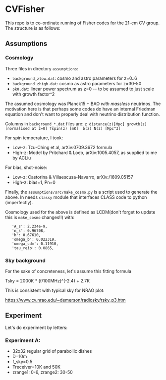# CVFisher

This repo is to co-ordinate running of Fisher codes for the 21-cm CV group.
The structure is as follows:

## Assumptions

### Cosmology

Three files in directory `assumptions`:

 * `background_zlow.dat`: cosmo and astro parameters for z=0..6
 * `background_zhigh.dat`: cosmo as astro parameters for z=30-50
 * `pk0.dat`: linear power spectrum as z=0 -- to be assumed to just scale with growth factor^2

The assumed cosmology was Planck15 + BAO *with massless* neutrinos. The motivation here is that perhaps some codes do have
an internal Friedman equation and don't want to properly deal with neutrino distribution function.

Columns in `background_*.dat` files are:
`z distance(z)[Mpc] growth(z)[normalised at z=0] Tspin(z) [mK]  b(z) N(z) [Mpc^3]`

For spin temperature, I took:
 * Low-z: Tzu-Ching et al, arXiv:0709.3672 formula
 * High-z: Model by Pritchard & Loeb, arXiv:1005.4057, as supplied to me by ACLiu
 
For bias, shot-noise:
 * Low-z: Castorina & Villaescusa-Navarro, arXiv:/1609.05157
 * High-z: bias=1, Pn=0

Finally, the `assumptions/src/make_cosmo.py` is a script used to generate the above. In needs `classy` module that
interfaces CLASS code to python (imperfectly).

Cosmology used for the above is defined as LCDM(don't forget to update this is `make_cosmo` changes!!) with:
```
   'A_s': 2.234e-9,
   'n_s': 0.96708,
   'h': 0.67610,
   'omega_b': 0.022319,
   'omega_cdm': 0.11910,
   'tau_reio': 0.0865,
```


### Sky background

For the sake of concreteness, let's assume this fitting formula

Tsky = 2000K * (f/100MHz)^(-2.4) + 2.7K

This is consistent with typical sky for NRAO plot:

https://www.cv.nrao.edu/~demerson/radiosky/rsky_p3.htm

## Experiment

Let's do experiment by letters:

### Experiment A:

 * 32x32 regular grid of parabollic dishes
 * D=10m
 * f_sky=0.5
 * Treceiver=10K and 50K
 * zrange1: 0-6, zrange2: 30-50
 
